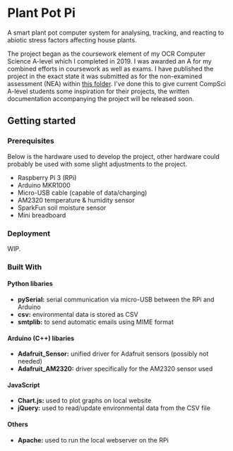 # Plant Pot Pi
A smart plant pot computer system for analysing, tracking, and reacting to abiotic stress factors affecting house plants.

The project began as the coursework element of my OCR Computer Science A-level which I completed in 2019. I was awarded an A for my combined efforts in coursework as well as exams. I have published the project in the exact state it was submitted as for the non-examined assessment (NEA) within [this folder](nea). I've done this to give current CompSci A-level students some inspiration for their projects, the written documentation accompanying the project will be released soon.

## Getting started
### Prerequisites
Below is the hardware used to develop the project, other hardware could probably be used with some slight adjustments to the project.
+ Raspberry Pi 3 (RPi)
+ Arduino MKR1000
+ Micro-USB cable (capable of data/charging)
+ AM2320 temperature & humidity sensor
+ SparkFun soil moisture sensor
+ Mini breadboard
### Deployment
WIP.
### Built With
#### Python libaries
+ **pySerial:** serial communication via micro-USB between the RPi and Arduino
+ **csv:** environmental data is stored as CSV
+ **smtplib:** to send automatic emails using MIME format
#### Arduino (C++) libaries
+ **Adafruit_Sensor:** unified driver for Adafruit sensors (possibly not needed)
+ **Adafruit_AM2320:** driver specifically for the AM2320 sensor used
#### JavaScript
+ **Chart.js:** used to plot graphs on local website
+ **jQuery:** used to read/update environmental data from the CSV file
#### Others
+ **Apache:** used to run the local webserver on the RPi
